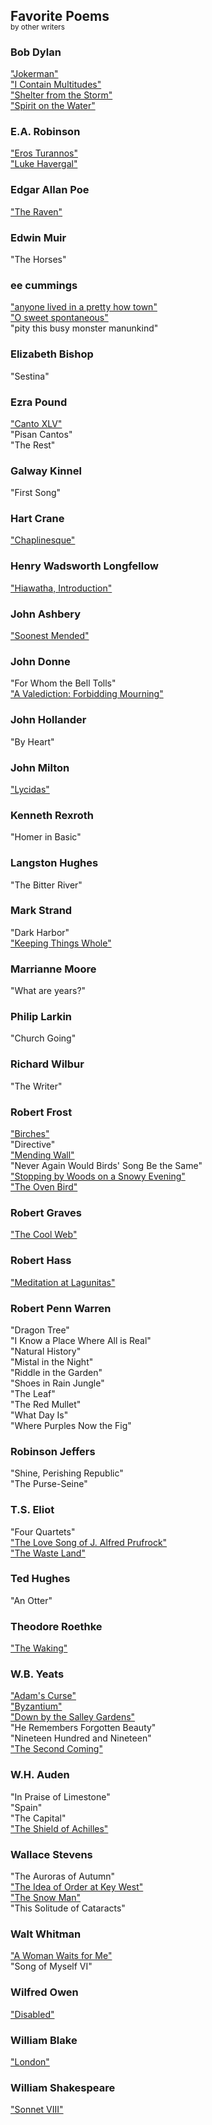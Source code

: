 ## Favorite Poems
<p style="margin:0; margin-top: -1.25rem">
    <small>by other writers</small>
</p>

### Bob Dylan 
["Jokerman"](https://www.youtube.com/watch?v=foVjD4xPT1I)  
["I Contain Multitudes"](https://www.youtube.com/watch?v=pgEP8teNXwY)  
["Shelter from the Storm"](https://www.youtube.com/watch?v=-gsDBuHwqbM)  
["Spirit on the Water"](https://www.youtube.com/watch?v=0NJetQTkK84)  

### E.A. Robinson 
["Eros Turannos"](https://www.poetryfoundation.org/poetrymagazine/poems/12839/eros-turannos)  
["Luke Havergal"](https://www.poetryfoundation.org/poems/46465/luke-havergal)  

### Edgar Allan Poe
["The Raven"](https://www.poetryfoundation.org/poems/48860/the-raven)

### Edwin Muir 
"The Horses"  

### ee cummings 
["anyone lived in a pretty how town"](https://www.poetryfoundation.org/poetrymagazine/poems/22653/anyone-lived-in-a-pretty-how-town)  
["O sweet spontaneous"](https://www.poetryfoundation.org/poems/148505/o-sweet-spontaneous-5bf31932ce110)  
"pity this busy monster manunkind"  

### Elizabeth Bishop 
"Sestina"  

### Ezra Pound 
["Canto XLV"](https://www.poetryfoundation.org/poems/54319/canto-xlv)  
"Pisan Cantos"  
"The Rest"  

### Galway Kinnel 
"First Song"  

### Hart Crane 
["Chaplinesque"](https://www.poetryfoundation.org/poems/43257/chaplinesque)  

### Henry Wadsworth Longfellow 
["Hiawatha, Introduction"](https://naxosaudiobooks.com/hiawatha-unabridged/)  

### John Ashbery 
["Soonest Mended"](https://www.poetryfoundation.org/poems/47765/soonest-mended)  

### John Donne 
"For Whom the Bell Tolls"  
["A Valediction: Forbidding Mourning"](https://www.poetryfoundation.org/poems/44131/a-valediction-forbidding-mourning)  

### John Hollander 
"By Heart"  

### John Milton 
["Lycidas"](https://www.poetryfoundation.org/poems/44733/lycidas)  

### Kenneth Rexroth 
"Homer in Basic"  

### Langston Hughes 
"The Bitter River"  

### Mark Strand 
"Dark Harbor"  
["Keeping Things Whole"](https://www.poetryfoundation.org/poems/47541/keeping-things-whole)  

### Marrianne Moore 
"What are years?"  

### Philip Larkin 
"Church Going"  

### Richard Wilbur 
"The Writer"  

### Robert Frost 
["Birches"](https://www.poetryfoundation.org/poems/44260/birches)  
"Directive"  
["Mending Wall"](https://www.poetryfoundation.org/poems/44266/mending-wall)  
"Never Again Would Birds' Song Be the Same"  
["Stopping by Woods on a Snowy Evening"](https://www.poetryfoundation.org/poems/42891/stopping-by-woods-on-a-snowy-evening)  
["The Oven Bird"](https://www.poetryfoundation.org/poems/44269/the-oven-bird)  

### Robert Graves 
["The Cool Web"](https://www.poetryfoundation.org/poetrymagazine/browse?contentId=17542)  

### Robert Hass 
["Meditation at Lagunitas"](https://www.poetryfoundation.org/poems/47553/meditation-at-lagunitas)  

### Robert Penn Warren 
"Dragon Tree"  
"I Know a Place Where All is Real"  
"Natural History"  
"Mistal in the Night"  
"Riddle in the Garden"  
"Shoes in Rain Jungle"  
"The Leaf"  
"The Red Mullet"  
"What Day Is"  
"Where Purples Now the Fig"  

### Robinson Jeffers 
"Shine, Perishing Republic"  
"The Purse-Seine"  

### T.S. Eliot 
"Four Quartets"  
["The Love Song of J. Alfred Prufrock"](https://www.poetryfoundation.org/poetrymagazine/poems/44212/the-love-song-of-j-alfred-prufrock)  
["The Waste Land"](https://www.poetryfoundation.org/poems/47311/the-waste-land)  

### Ted Hughes
"An Otter"  

### Theodore Roethke 
["The Waking"](https://www.poetryfoundation.org/poems/43333/the-waking-56d2220f25315)  

### W.B. Yeats 
["Adam's Curse"](https://www.poetryfoundation.org/poems/43285/adams-curse)  
["Byzantium"](https://www.poetryfoundation.org/poems/43296/byzantium)  
["Down by the Salley Gardens"](https://www.poetryfoundation.org/poems/50311/down-by-the-salley-gardens)  
"He Remembers Forgotten Beauty"  
"Nineteen Hundred and Nineteen"  
["The Second Coming"](https://www.poetryfoundation.org/poems/43290/the-second-coming)  

### W.H. Auden 
"In Praise of Limestone"  
"Spain"  
"The Capital"  
["The Shield of Achilles"](https://www.poetryfoundation.org/poetrymagazine/browse?contentId=26040)  

### Wallace Stevens 
"The Auroras of Autumn"  
["The Idea of Order at Key West"](https://www.poetryfoundation.org/poems/43431/the-idea-of-order-at-key-west)  
["The Snow Man"](https://www.poetryfoundation.org/poems/45235/the-snow-man-56d224a6d4e90)  
"This Solitude of Cataracts"  

### Walt Whitman 
["A Woman Waits for Me"](https://poets.org/poem/woman-waits-me)  
"Song of Myself VI"  

### Wilfred Owen 
["Disabled"](https://www.poetryfoundation.org/poems/57285/disabled)  

### William Blake 
["London"](https://www.poetryfoundation.org/poems/43673/london-56d222777e969)  

### William Shakespeare 
["Sonnet VIII"](http://shakespeare.mit.edu/Poetry/sonnet.VIII.html)  